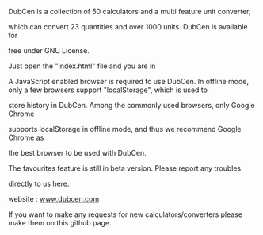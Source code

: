 DubCen is a collection of 50 calculators and a multi feature unit converter, 

which can convert 23 quantities and over 1000 units. DubCen is available for 

free under GNU License. 


Just open the "index.html" file and you are in


A JavaScript enabled browser is required to use DubCen. 
In offline mode, only a few browsers support "localStorage", which is used to 

store history in DubCen. Among the commonly used browsers, only Google Chrome 

supports localStorage in offline mode, and thus we recommend Google Chrome as 

the best browser to be used with DubCen.



The favourites feature is still in beta version. Please report any troubles 

directly to us here.

website : www.dubcen.com


If you want to make any requests for new calculators/converters please make them on this github page.
